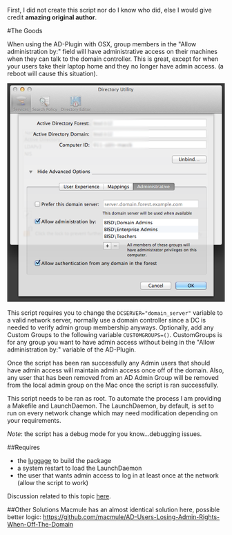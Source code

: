 First, I did not create this script nor do I know who did, else I would give credit **amazing original author**.

#The Goods

When using the AD-Plugin with OSX, group members in the "Allow administration by:" field will have administrative access on their machines when they can talk to the domain controller. This is great, except for when your users take their laptop home and they no longer have admin access. (a reboot will cause this situation).

![scripts](./ad-plugin.png)

This script requires you to change the ``DCSERVER="domain_server"`` variable to a valid network server, normally use a domain controller since a DC is needed to verify admin group membership anyways. Optionally, add any Custom Groups to the following variable ``CUSTOMGROUPS=()``. CustomGroups is for any group you want to have admin access without being in the "Allow administration by:" variable of the AD-Plugin.

Once the script has been ran successfully any Admin users that should have admin access will maintain admin access once off of the domain. Also, any user that has been removed from an AD Admin Group will be removed from the local admin group on the Mac once the script is ran successfully.

This script needs to be ran as root. To automate the process I am providing a Makefile and LaunchDaemon. The LaunchDaemon, by default, is set to run on every network change which may need modification depending on your requirements. 

_Note_: the script has a debug mode for you know...debugging issues.

##Requires

* the [luggage](https://github.com/unixorn/luggage) to build the package
* a system restart to load the LaunchDaemon
* the user that wants admin access to log in at least once at the network (allow the script to work)


Discussion related to this topic [here](https://groups.google.com/forum/?fromgroups#!topic/macenterprise/wOM_KTnLr7A). 

##Other Solutions
Macmule has an almost identical solution here, possible better logic: https://github.com/macmule/AD-Users-Losing-Admin-Rights-When-Off-The-Domain